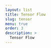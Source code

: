 ```yaml
---
layout: list
title: Tensor Flow
slug: tensor
menu: true
order: 3
description: >
  Tensor Flow
---
```

